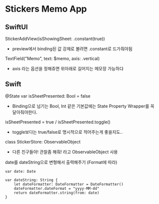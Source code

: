# Stickers Memo App

## SwiftUI
    
StickerAddView(isShowingSheet: .constant(true))
- preview에서 binding된 값 강제로 볼려면 .constant로 드가줘야됨

TextField("Memo", text: $memo, axis: .vertical)
- axis 라는 옵션을 정해쥬면 위아래로 길어지는 메모장 가능하댜

## Swift 

@State var isSheetPresented: Bool = false
- Binding으로 넘기는 Bool, Int 같은 기본값에는 State Property Wrapper를 꼭 달아줘야한다.

isSheetPresented = true / isSheetPresented.toggle()
- toggle보다는 true/false로 명시적으로 적어주는게 좋을지도..

class StickerStore: ObservableObject
- 다른 친구들아! 관찰좀 해줘! 라고 ObservableObject 사용

date를 dateString으로 변형해서 출력해주기 (Format에 따라)
    
    
    var date: Date
    
    var dateString: String {
        let dateFormatter: DateFormatter = DateFormatter()
        dateFormatter.dateFormat = "yyyy-MM-dd"
        return dateFormatter.string(from: date)
    }
